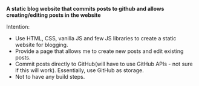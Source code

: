 **A static blog website that commits posts to github and allows creating/editing posts in the website**

Intention:
- Use HTML, CSS, vanilla JS and few JS libraries to create a static website for blogging. 
- Provide a page that allows me to create new posts and edit existing posts.
- Commit posts directly to GitHub(will have to use GitHub APIs - not sure if this will work). Essentially, use GitHub as storage.
- Not to have any build steps.
